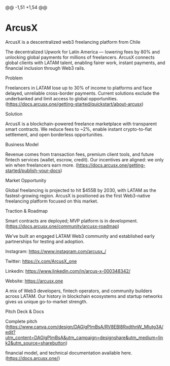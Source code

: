 @@ -1,51 +1,54 @@
# ArcusX

ArcusX is a descentralized web3 freelancing platform from Chile

The decentralized Upwork for Latin America — lowering fees by 80% and unlocking global payments for millions of freelancers.
ArcusX connects global clients with LATAM talent, enabling fairer work, instant payments, and financial inclusion through Web3 rails. 

Problem

Freelancers in LATAM lose up to 30% of income to platforms and face delayed, unreliable cross-border payments.
Current solutions exclude the underbanked and limit access to global opportunities. (https://docs.arcusx.one/getting-started/quickstart/about-arcusx)

Solution

ArcusX is a blockchain-powered freelance marketplace with transparent smart contracts.
We reduce fees to ~2%, enable instant crypto-to-fiat settlement, and open borderless opportunities.

Business Model

Revenue comes from transaction fees, premium client tools, and future fintech services (wallet, escrow, credit).
Our incentives are aligned: we only win when freelancers earn more. (https://docs.arcusx.one/getting-started/publish-your-docs)

Market Opportunity

Global freelancing is projected to hit $455B by 2030, with LATAM as the fastest-growing region.
ArcusX is positioned as the first Web3-native freelancing platform focused on this market. 

Traction & Roadmap

Smart contracts are deployed; MVP platform is in development. (https://docs.arcusx.one/community/arcusx-roadmap)

We’ve built an engaged LATAM Web3 community and established early partnerships for testing and adoption.                    


Instagram: https://www.instagram.com/arcusx_/ 

Twitter: https://x.com/ArcusX_one

Linkedin: https://www.linkedin.com/in/arcus-x-000348342/

Website: https://arcusx.one


A mix of Web3 developers, fintech operators, and community builders across LATAM.
Our history in blockchain ecosystems and startup networks gives us unique go-to-market strength. 

Pitch Deck & Docs 

Complete pitch (https://www.canva.com/design/DAGlgPlmBsA/RV8EBl8RxdthnW_Mlutg3A/edit?utm_content=DAGlgPlmBsA&utm_campaign=designshare&utm_medium=link2&utm_source=sharebutton)

financial model, and technical documentation available here. (https://docs.arcusx.one/)